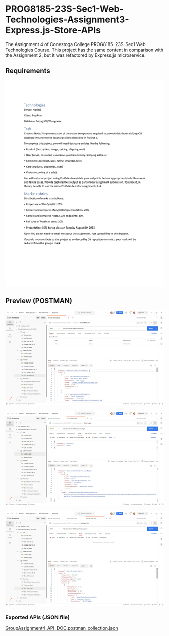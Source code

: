 # PROG8185-23S-Sec1-Web-Technologies-Assignment3-Express.js-Store-APIs

The Assignment 4 of Conestoga College PROG8185-23S-Sec1 Web Technologies Course. This project has the same content in comparison with the Assignment 2, but it was refactored by Express.js microservice.

## Requirements

![](doc/screenshot/2023-08-22-21-49-53-image.png)

## Preview (POSTMAN)

![](doc/screenshot/2023-08-22-21-52-57-image.png)

![](doc/screenshot/2023-08-22-21-53-19-image.png)

![](doc/screenshot/2023-08-22-21-53-53-image.png)

### Exported APIs (JSON file)

[GroupAssignment4_API_DOC.postman_collection.json](./doc/GroupAssignment4_API_DOC.postman_collection.json)
